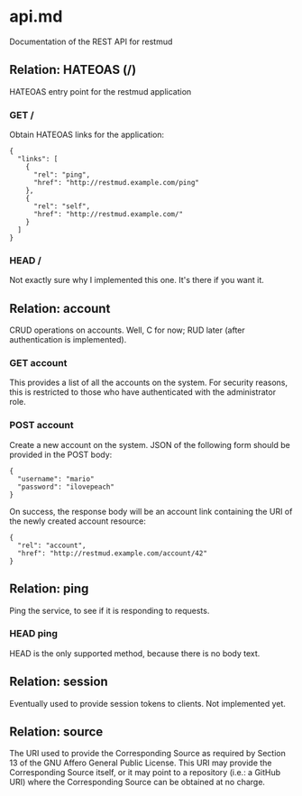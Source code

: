# api.md
Documentation of the REST API for restmud

## Relation: HATEOAS (/)
HATEOAS entry point for the restmud application

### GET /
Obtain HATEOAS links for the application:

    {
      "links": [
        {
          "rel": "ping",
          "href": "http://restmud.example.com/ping"
        },
        {
          "rel": "self",
          "href": "http://restmud.example.com/"
        }
      ]
    }

### HEAD /
Not exactly sure why I implemented this one. It's there if you want it.

## Relation: account
CRUD operations on accounts. Well, C for now; RUD later (after
authentication is implemented).

### GET account
This provides a list of all the accounts on the system. For security reasons,
this is restricted to those who have authenticated with the administrator role.

### POST account
Create a new account on the system. JSON of the following form should be
provided in the POST body:

    {
      "username": "mario"
      "password": "ilovepeach"
    }

On success, the response body will be an account link containing the URI of
the newly created account resource:

    {
      "rel": "account",
      "href": "http://restmud.example.com/account/42"
    }

## Relation: ping
Ping the service, to see if it is responding to requests.

### HEAD ping
HEAD is the only supported method, because there is no body text.

## Relation: session
Eventually used to provide session tokens to clients. Not implemented yet.

## Relation: source
The URI used to provide the Corresponding Source as required by Section 13
of the GNU Affero General Public License. This URI may provide the
Corresponding Source itself, or it may point to a repository (i.e.: a
GitHub URI) where the Corresponding Source can be obtained at no charge.

